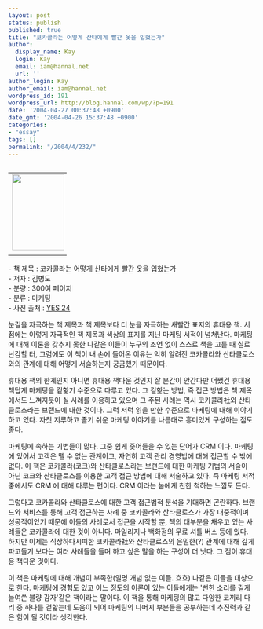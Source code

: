 ```yaml
---
layout: post
status: publish
published: true
title: "코카콜라는 어떻게 산타에게 빨간 옷을 입혔는가"
author:
  display_name: Kay
  login: Kay
  email: iam@hannal.net
  url: ''
author_login: Kay
author_email: iam@hannal.net
wordpress_id: 191
wordpress_url: http://blog.hannal.com/wp/?p=191
date: '2004-04-27 00:37:48 +0900'
date_gmt: '2004-04-26 15:37:48 +0900'
categories:
- "essay"
tags: []
permalink: "/2004/4/232/"
---
```

<table align="left">
<tr>
<td style="padding-right:5"><center><img src="http://blog.hannal.com/tt-attach/0427/040427002102603116/319804.jpg" width="106" height="155"></center></td>
</tr>
<tr>
<td class="centerphoto"> </td>
</tr>
</table>
<p>- 책 제목 : 코카콜라는 어떻게 산타에게 빨간 옷을 입혔는가 <br />
- 저자 : 김병도<br />
- 분량 : 300여 페이지 <br />
- 분류 : 마케팅<br />
- 사진 출처 : <a href='http://www.yes24.com' target='_blank'>YES 24</a></p>
<p>
눈길을 자극하는 책 제목과 책 제목보다 더 눈을 자극하는 새빨간 표지의 휴대용 책. 서점에는 이렇게 자극적인 책 제목과 색상의 표지를 지닌 마케팅 서적이 넘쳐난다. 마케팅에 대해 이론을 갖추지 못한 나같은 이들이 누구의 조언 없이 스스로 책을 고를 때 실로 난감할 터, 그럼에도 이 책이 내 손에 들어온 이유는 익히 알려진 코카콜라와 산타클로스와의 관계에 대해 어떻게 서술하는지 궁금했기 때문이다.</p>
<p>휴대용 책의 한계인지 아니면 휴대용 책다운 것인지 잘 분간이 안간다만 어쨌건 휴대용 책답게 마케팅을 겉핥기 수준으로 다루고 있다. 그 겉핥는 방법, 즉 접근 방법은 책 제목에서도 느껴지듯이 실 사례를 이용하고 있으며 그 주된 사례는 역시 코카콜라社와 산타클로스라는 브랜드에 대한 것이다. 그럭 저럭 읽을 만한 수준으로 마케팅에 대해 이야기하고 있다. 자칫 지루하고 졸기 쉬운 마케팅 이야기를 나름대로 흥미있게 구성하는 점도 좋다.</p>
<p>마케팅에 속하는 기법들이 많다. 그중 쉽게 줏어들을 수 있는 단어가 CRM 이다. 마케팅에 있어서 고객은 뗄 수 없는 관계이고, 자연히 고객 관리 경영법에 대해 접근할 수 밖에 없다. 이 책은 코카콜라(코크)와 산타클로스라는 브랜드에 대한 마케팅 기법의 서술이 아닌 코크와 산타클로스를 이용한 고객 접근 방법에 대해 서술하고 있다. 즉 마케팅 서적 중에서도 CRM 에 대해 다루는 편이다. CRM 이라는 놈에게 친한 척하는 느낌도 든다.</p>
<p>그렇다고 코카콜라와 산타클로스에 대한 고객 접근법적 분석을 기대하면 곤란하다. 브랜드와 서비스를 통해 고객 접근하는 사례 중 코카콜라와 산타클로스가 가장 대중적이며 성공적이었기 때문에 이들의 사례로서 접근을 시작할 뿐, 책의 대부분을 채우고 있는 사례들은 코카콜라에 대한 것이 아니다. 마일리지나 백화점의 무료 셔틀 버스 등에 있다. 하지만 이제는 식상하다시피한 코카콜라社와 산타클로스의 은밀한(?) 관계에 대해 깊게 파고들기 보다는 여러 사례들을 들며 하고 싶은 말을 하는 구성이 더 낫다. 그 점이 휴대용 책다운 것이다.</p>
<p>이 책은 마케팅에 대해 개념이 부족한(일명 개념 없는 이들. 흐흐) 나같은 이들을 대상으로 한다. 마케팅에 경험도 있고 어느 정도의 이론이 있는 이들에게는 '뻔한 소리를 길게 늘여쓴 불량 감자'같은 책이라는 말이다. 이 책을 통해 마케팅의 많고 다양한 코끼리 다리 중 하나를 겉핥는데 도움이 되어 마케팅의 나머지 부분들을 공부하는데 추진력과 같은 힘이 될 것이라 생각한다.</p>
